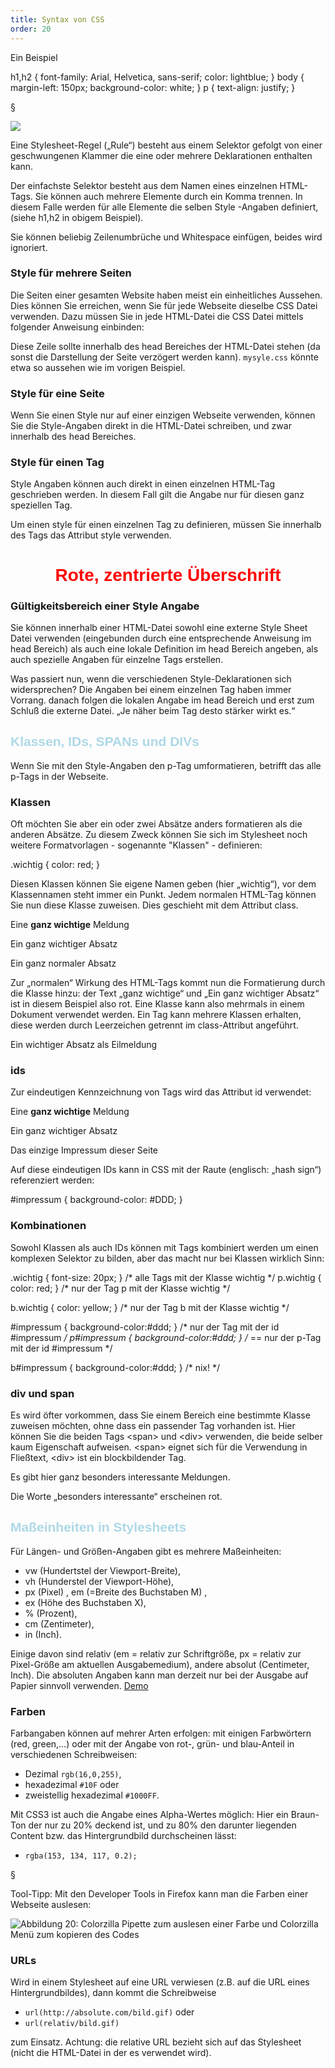 ```yaml
---
title: Syntax von CSS
order: 20
---
```


Ein Beispiel

<css caption="Die Datei fh.css">
h1,h2 {
  font-family: Arial, Helvetica, sans-serif;
  color: lightblue;
}
body {
  margin-left: 150px;
  background-color: white;
} 
p {
  text-align: justify;
}
</css>

§

![](/images/css/rules-declarations.png)

Eine Stylesheet-Regel („Rule“)  besteht aus einem Selektor gefolgt von einer geschwungenen Klammer die eine oder mehrere Deklarationen enthalten kann. 

Der einfachste Selektor besteht aus dem Namen eines einzelnen HTML-Tags. Sie können auch mehrere Elemente durch ein Komma trennen. In diesem Falle werden für alle Elemente die selben Style -Angaben definiert, (siehe h1,h2 in obigem Beispiel). 

Sie können beliebig Zeilenumbrüche und Whitespace einfügen, beides wird ignoriert. 

### Style für mehrere Seiten

Die Seiten einer gesamten Website haben meist ein einheitliches Aussehen. Dies können Sie erreichen, wenn Sie für jede Webseite dieselbe CSS Datei verwenden. Dazu müssen Sie in jede HTML-Datei die CSS Datei mittels folgender Anweisung einbinden:

<htmlcode>
<link rel="stylesheet" href="mystyle.css">
</htmlcode>

Diese Zeile sollte innerhalb des head Bereiches der HTML-Datei stehen (da sonst die Darstellung der Seite verzögert werden kann). `mysyle.css` könnte etwa so aussehen wie im vorigen Beispiel. 

### Style für eine Seite

Wenn Sie einen Style  nur auf einer einzigen Webseite verwenden, können Sie die Style-Angaben direkt in die HTML-Datei schreiben, und zwar innerhalb des head Bereiches. 

<htmlcode>
<style>
  h1,h2 {
    font-family: Arial, Helvetica, sans-serif;
    color: lightblue
  }
</style>
</htmlcode>

### Style für einen Tag

Style Angaben können auch direkt in einen einzelnen HTML-Tag geschrieben werden. In diesem Fall gilt die Angabe nur für diesen ganz speziellen Tag. 

Um einen style für einen einzelnen Tag zu definieren, müssen Sie innerhalb des Tags das Attribut style verwenden. 

<htmlcode>
<h1 style="color:red; text-align:center;">Rote, zentrierte Überschrift</h1>
</htmlcode>

### Gültigkeitsbereich einer Style Angabe

Sie können innerhalb einer HTML-Datei sowohl eine externe Style Sheet Datei verwenden (eingebunden durch eine entsprechende Anweisung im head Bereich) als auch eine lokale Definition im head Bereich angeben, als auch spezielle Angaben für einzelne Tags erstellen. 

Was passiert nun, wenn die verschiedenen Style-Deklarationen sich widersprechen? Die Angaben bei einem einzelnen Tag haben immer Vorrang. danach folgen die lokalen Angabe im head Bereich und erst zum Schluß die externe Datei. „Je näher beim Tag desto stärker wirkt es.“

Klassen, IDs, SPANs und DIVs
-----------------------------
Wenn Sie mit den Style-Angaben den p-Tag umformatieren, betrifft das alle p-Tags in der Webseite.


### Klassen

Oft möchten Sie aber ein oder zwei Absätze anders formatieren als die anderen Absätze. Zu diesem Zweck können Sie sich im Stylesheet noch weitere Formatvorlagen - sogenannte "Klassen" - definieren:

<css>
.wichtig { color: red; }
</css>

Diesen Klassen können Sie eigene Namen geben (hier „wichtig“), vor dem Klassennamen steht immer ein Punkt. Jedem normalen HTML-Tag können Sie nun diese Klasse zuweisen. Dies geschieht mit dem Attribut class. 

<htmlcode>
<p>Eine <b class="wichtig">ganz wichtige</b> Meldung</p>
<p class="wichtig">Ein ganz wichtiger Absatz</p>
<p>Ein ganz normaler Absatz</p>
</htmlcode>

Zur „normalen“ Wirkung des HTML-Tags kommt nun die Formatierung durch die Klasse hinzu: der Text „ganz wichtige“ und „Ein ganz wichtiger Absatz“ ist in diesem Beispiel also rot. Eine Klasse kann also mehrmals in einem Dokument verwendet werden. Ein Tag kann mehrere Klassen erhalten, diese werden durch Leerzeichen getrennt im class-Attribut angeführt.

<htmlcode>
<p class="wichtig eilmeldung">Ein wichtiger Absatz als Eilmeldung</p>
</htmlcode>


### ids


Zur eindeutigen Kennzeichnung von Tags wird das Attribut id verwendet:

<htmlcode>
<p>Eine <b class="wichtig">ganz wichtige</b> Meldung</p>
<p class="wichtig">Ein ganz wichtiger Absatz</p>
<p id="impressum">Das einzige Impressum dieser Seite</p>
</htmlcode>

Auf diese eindeutigen IDs kann in CSS mit der Raute (englisch: „hash sign“) referenziert werden:

<css>
#impressum { background-color: #DDD; }
</css>


### Kombinationen

Sowohl Klassen als auch IDs können mit Tags kombiniert werden um einen komplexen Selektor zu bilden, aber das macht nur bei Klassen wirklich Sinn:

<css>
.wichtig { font-size: 20px; }     /* alle Tags mit der Klasse wichtig     */
p.wichtig { color: red;    }     /* nur der Tag p mit der Klasse wichtig */

b.wichtig { color: yellow; }    /* nur der Tag b mit der Klasse wichtig */

#impressum { background-color:#ddd; }   /* nur der Tag mit der id #impressum */
p#impressum { background-color:#ddd; } /* == nur der p-Tag mit der id #impressum */

b#impressum { background-color:#ddd; }   /* nix! */
</css>

### div und span

Es wird öfter vorkommen, dass Sie einem Bereich eine bestimmte Klasse zuweisen möchten, ohne dass ein passender Tag vorhanden ist. Hier können Sie die  beiden Tags &lt;span&gt; und &lt;div&gt; verwenden, die beide selber kaum Eigenschaft aufweisen. &lt;span&gt; eignet sich für die Verwendung in Fließtext, &lt;div&gt; ist ein blockbildender Tag.

<htmlcode>
<p>Es gibt hier ganz <span class="wichtig">besonders interessante</span> Meldungen.</p>
</htmlcode>

Die Worte „besonders interessante“ erscheinen rot. 

Maßeinheiten in Stylesheets
-----------------------------

Für Längen- und Größen-Angaben gibt es mehrere Maßeinheiten: 

* vw (Hundertstel der Viewport-Breite), 
* vh (Hunderstel der Viewport-Höhe), 
* px (Pixel) , em (=Breite des Buchstaben M) , 
* ex (Höhe des Buchstaben X),  
* % (Prozent), 
* cm (Zentimeter), 
* in (Inch).   

Einige davon sind relativ (em = relativ zur Schriftgröße, px = relativ zur Pixel-Größe am aktuellen Ausgabemedium), andere absolut (Centimeter, Inch). Die absoluten Angaben kann man derzeit nur bei der Ausgabe auf Papier sinnvoll verwenden.  [Demo](/images/css-masse.html)

### Farben

Farbangaben können auf mehrer Arten erfolgen: mit einigen Farbwörtern (red, green,…) oder mit der Angabe von rot-, grün- und blau-Anteil in verschiedenen Schreibweisen: 


* Dezimal `rgb(16,0,255)`, 
* hexadezimal `#10F` oder 
* zweistellig hexadezimal `#1000FF`.

 Mit CSS3 ist auch die Angabe eines Alpha-Wertes möglich: Hier ein Braun-Ton der nur zu 20% deckend ist, und zu 80% den darunter liegenden Content bzw. das Hintergrundbild durchscheinen lässt: 

 * `rgba(153, 134, 117, 0.2);`

 §

Tool-Tipp: Mit den Developer Tools in Firefox kann man die Farben einer Webseite auslesen:

![Abbildung 20: Colorzilla Pipette zum auslesen einer Farbe und Colorzilla Menü zum kopieren des Codes](/images/css/pipette.png)


### URLs

Wird in einem Stylesheet auf eine URL verwiesen (z.B. auf die URL eines Hintergrundbildes), dann kommt die Schreibweise 

* `url(http://absolute.com/bild.gif)` oder 
* `url(relativ/bild.gif)` 

zum Einsatz. Achtung: die relative URL bezieht sich auf das Stylesheet (nicht die HTML-Datei in der es verwendet wird).

